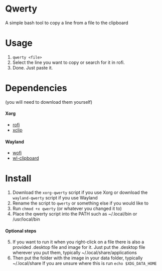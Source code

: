 # Qwerty
A simple bash tool to copy a line from a file to the clipboard

# Usage
1. `qwerty <file>`
2. Select the line you want to copy or search for it in rofi.
3. Done. Just paste it.


# Dependencies
(you will need to download them yourself)
#### Xorg
- [rofi](https://github.com/davatorium/rofi)
- [xclip](https://github.com/astrand/xclip)

#### Wayland
  - [wofi](https://hg.sr.ht/~scoopta/wofi)
  - [wl-clipboard](https://github.com/bugaevc/wl-clipboard)

# Install
1. Download the `xorg-qwerty` script if you use Xorg or download the `wayland-qwerty` script if you use Wayland
2. Rename the script to `qwerty` or something else if you would like to
3. Run `chmod +x qwerty` (or whatever you changed it to)
4. Place the qwerty script into the PATH such as ~/.local/bin or /usr/local/bin
#### Optional steps
5. If you want to run it when you right-click on a file there is also a provided .desktop file and image for it.
Just put the .desktop file wherever you put them, typically ~/.local/share/applications
6. Then put the folder with the image in your data folder, typically ~/.local/share
If you are unsure where this is run `echo $XDG_DATA_HOME`
